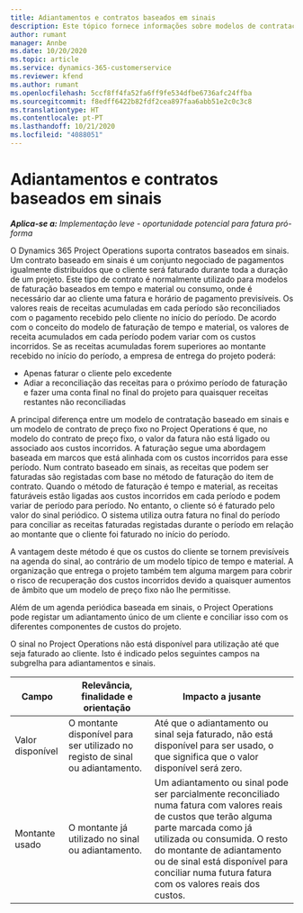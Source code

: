 ```yaml
---
title: Adiantamentos e contratos baseados em sinais
description: Este tópico fornece informações sobre modelos de contratação baseados em sinais e adiantamentos no Project Operations.
author: rumant
manager: Annbe
ms.date: 10/20/2020
ms.topic: article
ms.service: dynamics-365-customerservice
ms.reviewer: kfend
ms.author: rumant
ms.openlocfilehash: 5ccf8ff4fa52fa6ff9fe534dfbe6736afc24ffba
ms.sourcegitcommit: f8edff6422b82fdf2cea897faa6abb51e2c0c3c8
ms.translationtype: HT
ms.contentlocale: pt-PT
ms.lasthandoff: 10/21/2020
ms.locfileid: "4088051"
---
```

# <a name="advances-and-retainer-based-contracts"></a>Adiantamentos e contratos baseados em sinais 


_**Aplica-se a:** Implementação leve - oportunidade potencial para fatura pró-forma_

O Dynamics 365 Project Operations suporta contratos baseados em sinais. Um contrato baseado em sinais é um conjunto negociado de pagamentos igualmente distribuídos que o cliente será faturado durante toda a duração de um projeto. Este tipo de contrato é normalmente utilizado para modelos de faturação baseados em tempo e material ou consumo, onde é necessário dar ao cliente uma fatura e horário de pagamento previsíveis. Os valores reais de receitas acumuladas em cada período são reconciliados com o pagamento recebido pelo cliente no início do período. De acordo com o conceito do modelo de faturação de tempo e material, os valores de receita acumulados em cada período podem variar com os custos incorridos. Se as receitas acumuladas forem superiores ao montante recebido no início do período, a empresa de entrega do projeto poderá:

- Apenas faturar o cliente pelo excedente 
- Adiar a reconciliação das receitas para o próximo período de faturação e fazer uma conta final no final do projeto para quaisquer receitas restantes não reconciliadas

A principal diferença entre um modelo de contratação baseado em sinais e um modelo de contrato de preço fixo no Project Operations é que, no modelo do contrato de preço fixo, o valor da fatura não está ligado ou associado aos custos incorridos. A faturação segue uma abordagem baseada em marcos que está alinhada com os custos incorridos para esse período. Num contrato baseado em sinais, as receitas que podem ser faturadas são registadas com base no método de faturação do item de contrato. Quando o método de faturação é tempo e material, as receitas faturáveis estão ligadas aos custos incorridos em cada período e podem variar de período para período. No entanto, o cliente só é faturado pelo valor do sinal periódico. O sistema utiliza outra fatura no final do período para conciliar as receitas faturadas registadas durante o período em relação ao montante que o cliente foi faturado no início do período.

A vantagem deste método é que os custos do cliente se tornem previsíveis na agenda do sinal, ao contrário de um modelo típico de tempo e material. A organização que entrega o projeto também tem alguma margem para cobrir o risco de recuperação dos custos incorridos devido a quaisquer aumentos de âmbito que um modelo de preço fixo não lhe permitisse.

Além de um agenda periódica baseada em sinais, o Project Operations pode registar um adiantamento único de um cliente e conciliar isso com os diferentes componentes de custos do projeto.

O sinal no Project Operations não está disponível para utilização até que seja faturado ao cliente. Isto é indicado pelos seguintes campos na subgrelha para adiantamentos e sinais.

| Campo | Relevância, finalidade e orientação | Impacto a jusante |
| --- | --- | --- |
| Valor disponível | O montante disponível para ser utilizado no registo de sinal ou adiantamento. | Até que o adiantamento ou sinal seja faturado, não está disponível para ser usado, o que significa que o valor disponível será zero. |
| Montante usado | O montante já utilizado no sinal ou adiantamento. | Um adiantamento ou sinal pode ser parcialmente reconciliado numa fatura com valores reais de custos que terão alguma parte marcada como já utilizada ou consumida. O resto do montante de adiantamento ou de sinal está disponível para conciliar numa futura fatura com os valores reais dos custos. |
